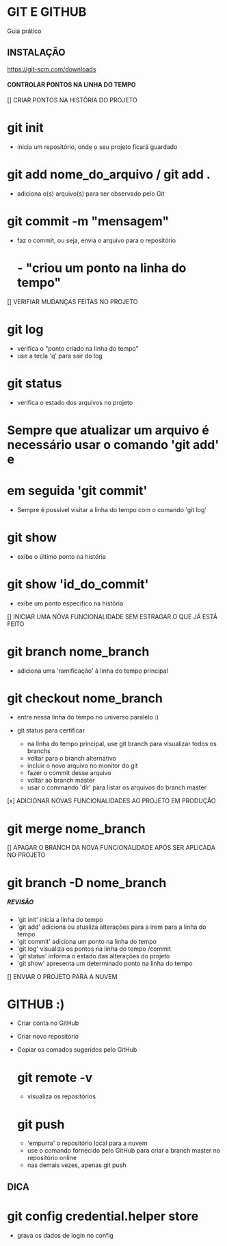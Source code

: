 # GIT E GITHUB

Guia prático

## INSTALAÇÃO

https://git-scm.com/downloads

#### CONTROLAR PONTOS NA LINHA DO TEMPO

[] CRIAR PONTOS NA HISTÓRIA DO PROJETO

# git init

- inicia um repositório, onde o seu projeto ficará guardado

# git add nome_do_arquivo / git add .

- adiciona o(s) arquivo(s) para ser observado pelo Git

# git commit -m "mensagem"

- faz o commit, ou seja, envia o arquivo para o repositório
  # - "criou um ponto na linha do tempo"

[] VERIFIAR MUDANÇAS FEITAS NO PROJETO

# git log

- verifica o "ponto criado na linha do tempo"
- use a tecla 'q' para sair do log

# git status

- verifica o estado dos arquivos no projeto

# Sempre que atualizar um arquivo é necessário usar o comando 'git add' e

# em seguida 'git commit'

- Sempre é possível visitar a linha do tempo com o comando 'git log'

# git show

- exibe o último ponto na história

# git show 'id_do_commit'

- exibe um ponto específico na história

[] INICIAR UMA NOVA FUNCIONALIDADE SEM ESTRAGAR O QUE JÁ ESTÁ FEITO

# git branch nome_branch

- adiciona uma 'ramificação' à linha do tempo principal

# git checkout nome_branch

- entra nessa linha do tempo no universo paralelo :)
- git status para certificar

  - na linha do tempo principal, use git branch para visualizar todos os branchs
  - voltar para o branch alternativo
  - incluir o novo arquivo no monitor do git
  - fazer o commit desse arquivo
  - voltar ao branch master
  - usar o commando 'dir' para listar os arquivos do branch master

[x] ADICIONAR NOVAS FUNCIONALIDADES AO PROJETO EM PRODUÇÃO

# git merge nome_branch

[] APAGAR O BRANCH DA NOVA FUNCIONALIDADE APÓS SER APLICADA NO PROJETO

# git branch -D nome_branch

##### REVISÃO

- 'git init' inicia a linha do tempo
- 'git add' adiciona ou atualiza alterações para a irem para a linha do tempo
- 'git commit' adiciona um ponto na linha do tempo
- 'git log' visualiza os pontos na linha do tempo /commit
- 'git status' informa o estado das alterações do projeto
- 'git show' apresenta um determinado ponto na linha do tempo

[] ENVIAR O PROJETO PARA A NUVEM

# GITHUB :)

- Criar conta no GitHub
- Criar novo repositório
- Copiar os comados sugeridos pelo GitHub

  # git remote -v

  - visualiza os repositórios

  # git push

  - 'empurra' o repositório local para a nuvem

  * use o comando fornecido pelo GitHub para criar a branch master no repositório online
  * nas demais vezes, apenas git push

## DICA

# git config credential.helper store

- grava os dados de login no config
